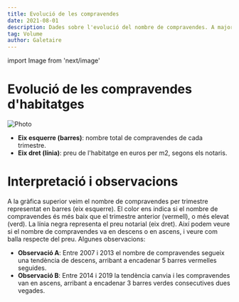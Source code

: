 ```yaml
---
title: Evolució de les compravendes
date: 2021-08-01
description: Dades sobre l'evolució del nombre de compravendes. A major volum de transaccions, el preu de l'habitatge tendeix a augmentar.
tag: Volume
author: Galetaire
---
```


import Image from 'next/image'

# Evolució de les compravendes d'habitatges

<Image
  src="/images/compravenda.png"
  alt="Photo"
  width={1016}
  height={521}
  priority
  className="next-image"
/>

- **Eix esquerre (barres)**: nombre total de compravendes de cada trimestre.
- **Eix dret (línia)**: preu de l'habitatge en euros per m2, segons els notaris.

# Interpretació i observacions

A la gràfica superior veim el nombre de compravendes per trimestre representat en barres (eix esquerre). El color ens indica si el nombre de compravendes és més baix que el trimestre anterior (vermell), o més elevat (verd). La línia negra representa el preu notarial (eix dret). Així podem veure si el nombre de compravendes va en descens o en ascens, i veure com balla respecte del preu. Algunes observacions:

- **Observació A**: Entre 2007 i 2013 el nombre de compravendes segueix una tendència de descens, arribant a encadenar 5 barres vermelles seguides.
- **Observació B**: Entre 2014 i 2019 la tendència canvia i les compravendes van en ascens, arribant a encadenar 3 barres verdes consecutives dues vegades.
